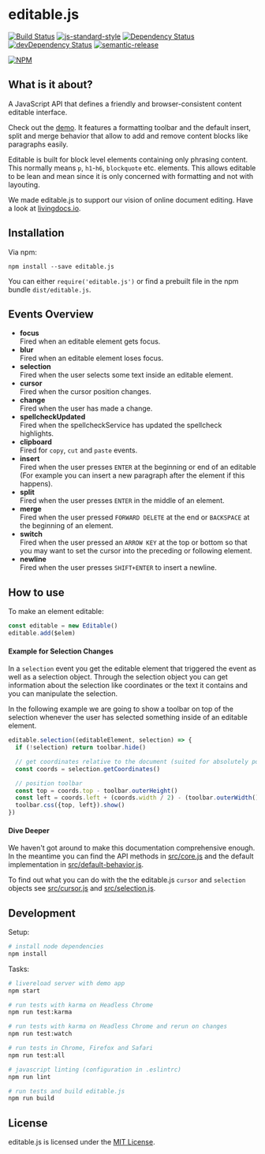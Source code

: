 # editable.js
[![Build Status](https://travis-ci.org/livingdocsIO/editable.js.svg?branch=master)](https://travis-ci.org/livingdocsIO/editable.js)
[![js-standard-style](https://img.shields.io/badge/code%20style-standard-brightgreen.svg)](http://standardjs.com)
[![Dependency Status](https://david-dm.org/livingdocsIO/editable.js/master.svg)](https://david-dm.org/livingdocsIO/editable.js/master)
[![devDependency Status](https://david-dm.org/livingdocsIO/editable.js/master/dev-status.svg)](https://david-dm.org/livingdocsIO/editable.js/master#info=devDependencies)
[![semantic-release](https://img.shields.io/badge/%20%20%F0%9F%93%A6%F0%9F%9A%80-semantic--release-e10079.svg)](https://github.com/semantic-release/semantic-release)

[![NPM](https://nodei.co/npm/editable.js.png?downloads=true&downloadRank=true&stars=true)](https://nodei.co/npm/editable.js/)

## What is it about?

A JavaScript API that defines a friendly and browser-consistent content editable interface.

Check out the [demo](https://livingdocsio.github.io/editable.js/).
It features a formatting toolbar and the default insert, split and merge behavior that allow to add and remove content blocks like paragraphs easily.

Editable is built for block level elements containing only phrasing content. This normally means `p`, `h1`-`h6`, `blockquote` etc. elements. This allows editable to be lean and mean since it is only concerned with formatting and not with layouting.

We made editable.js to support our vision of online document editing. Have a look at [livingdocs.io](http://livingdocs.io/).

## Installation

Via npm:

```shell
npm install --save editable.js
```

You can either `require('editable.js')` or find a prebuilt file in the npm bundle `dist/editable.js`.

## Events Overview

- **focus**  
  Fired when an editable element gets focus.
- **blur**  
  Fired when an editable element loses focus.
- **selection**  
  Fired when the user selects some text inside an editable element.
- **cursor**  
  Fired when the cursor position changes.
- **change**  
  Fired when the user has made a change.
- **spellcheckUpdated**  
  Fired when the spellcheckService has updated the spellcheck highlights.
- **clipboard**  
  Fired for `copy`, `cut` and `paste` events.
- **insert**  
  Fired when the user presses `ENTER` at the beginning or end of an editable (For example you can insert a new paragraph after the element if this happens).
- **split**  
  Fired when the user presses `ENTER` in the middle of an element.
- **merge**  
  Fired when the user pressed `FORWARD DELETE` at the end or `BACKSPACE` at the beginning of an element.
- **switch**  
  Fired when the user pressed an `ARROW KEY` at the top or bottom so that you may want to set the cursor into the preceding or following element.
- **newline**  
  Fired when the user presses `SHIFT+ENTER` to insert a newline.


## How to use

To make an element editable:

```javascript
const editable = new Editable()
editable.add($elem)
```

#### Example for Selection Changes

In a `selection` event you get the editable element that triggered the event as well as a selection object. Through the selection object you can get information about the selection like coordinates or the text it contains and you can manipulate the selection.

In the following example we are going to show a toolbar on top of the selection whenever the user has selected something inside of an editable element.

```javascript
editable.selection((editableElement, selection) => {
  if (!selection) return toolbar.hide()

  // get coordinates relative to the document (suited for absolutely positioned elements)
  const coords = selection.getCoordinates()

  // position toolbar
  const top = coords.top - toolbar.outerHeight()
  const left = coords.left + (coords.width / 2) - (toolbar.outerWidth() / 2)
  toolbar.css({top, left}).show()
})
```

#### Dive Deeper

We haven't got around to make this documentation comprehensive enough. In the meantime you can find the API methods in [src/core.js](src/core.js) and the default implementation in [src/default-behavior.js](src/default-behavior.js).

To find out what you can do with the the editable.js `cursor` and `selection` objects see [src/cursor.js](src/cursor.js) and [src/selection.js](src/selection.js).


## Development

Setup:

```bash
# install node dependencies
npm install
```


Tasks:

```bash
# livereload server with demo app
npm start

# run tests with karma on Headless Chrome
npm run test:karma

# run tests with karma on Headless Chrome and rerun on changes
npm run test:watch

# run tests in Chrome, Firefox and Safari
npm run test:all

# javascript linting (configuration in .eslintrc)
npm run lint

# run tests and build editable.js
npm run build
```

## License

editable.js is licensed under the [MIT License](LICENSE).
